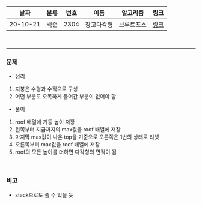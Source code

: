 날짜|분류|번호|이름|알고리즘|링크
-----|-----|-----|-----|-----|----- 
20-10-21|백준|2304|창고다각형|브루트포스|[링크](https://www.acmicpc.net/problem/2304)  

<br/>  

---
  
### 문제
- 정리 
1. 지붕은 수평과 수직으로 구성
2. 어떤 부분도 오목하게 들어간 부분이 없어야 함
  
- 풀이  
1. roof 배열에 기둥 높이 저장
2. 왼쪽부터 지금까지의 max값을 roof 배열에 저장
3. 마지막 max값이 나온 top을 기준으로 오른쪽은 1번의 상태로 리셋
4. 오른쪽부터 max값을 roof 배열에 저장
5. roof의 모든 높이를 더하면 다각형의 면적이 됨

<br/>
  
### 비고
- stack으로도 풀 수 있을 듯

